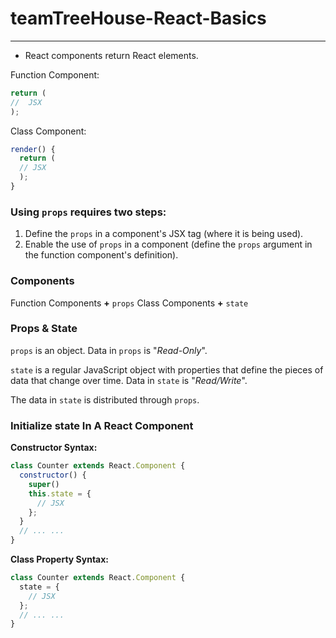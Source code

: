 # teamTreeHouse-React-Basics

___

* React components return React elements.

Function Component:
```jsx
return (
//  JSX
);
```

Class Component:
```jsx
render() {
  return (
  // JSX
  );
}
```

### Using `props` requires two steps:
1. Define the `props` in a component's JSX tag (where it is being used).
2. Enable the use of `props` in a component (define the `props` argument in the function component's definition).

### Components
Function Components **+** `props`
Class Components **+** `state`


### Props & State
`props` is an object. Data in `props` is "_Read-Only_".

`state` is a regular JavaScript object with properties that define the pieces of data that change over time. Data in `state` is "_Read/Write_".

The data in `state` is distributed through `props`.

### Initialize state In A React Component
**Constructor Syntax:**
```jsx
class Counter extends React.Component {
  constructor() {
    super()
    this.state = {
      // JSX
    };
  }
  // ... ...
} 
```

**Class Property Syntax:**
```jsx
class Counter extends React.Component {
  state = {
    // JSX
  };
  // ... ... 
}  
```




